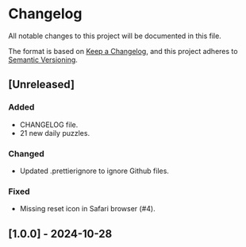 # Changelog

All notable changes to this project will be documented in this file.

The format is based on [Keep a Changelog](https://keepachangelog.com/en/1.1.0/),
and this project adheres to [Semantic Versioning](https://semver.org/spec/v2.0.0.html).

## [Unreleased]

### Added

- CHANGELOG file.
- 21 new daily puzzles.

### Changed

- Updated .prettierignore to ignore Github files.

### Fixed

- Missing reset icon in Safari browser (#4).

## [1.0.0] - 2024-10-28